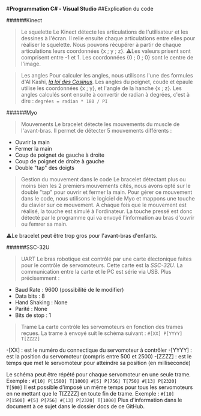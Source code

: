 #**Programmation C# - Visual Studio**
##Explication du code

######Kinect
>Le squelette 
Le Kinect détecte les articulations de l'utilisateur et les dessines à l'écran.
Il relie ensuite chaque articulations entre elles pour réaliser le squelette.
Nous pouvons récupérer à partir de chaque articulations leurs coordonnées {x ; y ; z}.
:warning:Les valeurs prisent sont comprisent entre -1 et 1. Les coordonnées {0 ; 0 ; 0} sont le centre de l'image.

>Les angles
Pour calculer les angles, nous utilisons l'une des formules d'Al Kashi, [*la loi des Cosinus*](http://villemin.gerard.free.fr/GeomLAV/Triangle/Calcul/RelQuel.htm#cosinus).
Les angles du poignet, coude et épaule utilise les coordonnées {x ; y}, et l'angle de la hanche {x ; z}.
Les angles calculés sont ensuite à convertir de radian à degrées, c'est à dire : `degrées = radian * 180 / PI` 

######Myo
>Mouvements
Le bracelet détecte les mouvements du muscle de l'avant-bras. Il permet de détecter 5 mouvements différents :
- Ouvrir la main
- Fermer la main
- Coup de poignet de gauche à droite
- Coup de poignet de droite à gauche 
- Double "tap" des doigts

>Gestion du mouvement dans le code
Le bracelet détectant plus ou moins bien les 2 premiers mouvements cités, nous avons opté sur le double "tap" pour ouvrir et fermer la main.
Pour gérer ce mouvement dans le code, nous utilisons le logiciel de Myo et mappons une touche du clavier sur ce mouvement.
A chaque fois que le mouvement est réalisé, la touche est simulé à l'ordinateur. La touche pressé est donc détecté par le programme qui va envoyé l'information au bras d'ouvrir ou femrer sa main.

:warning:Le bracelet peut être trop gros pour l'avant-bras d'enfants.


######SSC-32U
>UART
Le bras robotique est contrôlé par une carte électonique faites pour le contrôle de servomoteurs. Cette carte est la *SSC-32U*.
La communication entre la carte et le PC est série via USB. Plus précisemment :
- Baud Rate : 9600 (possibilité de le modifier)
- Data bits : 8
- Hand Shaking : None
- Parité : None
- Bits de stop : 1

>Trame
La carte contrôle les servomoteurs en fonction des trames reçues. La trame à envoyé suit le schéma suivant :
`#[XX] P[YYYY] T[ZZZZ]`

-[XX]   : est le numéro du connectique du servomoteur à contrôler
-[YYYY] : est la position du servomoteur (compris entre 500 et 2500) 
-[ZZZZ] : est le temps que met le servomoteur pour atteindre sa position (en milliseconde)

Le schéma peut être répété pour chaque servomoteur en une seule trame. Exemple : `#[10] P[1500] T[1000] #[5] P[756] T[750] #[13] P[2320] T[500]`
Il est possible d'imposé un même temps pour tous les servomoteurs en ne mettant que le T[ZZZZ] en toute fin de trame. Exemple : `#[10] P[1500] #[5] P[756] #[13] P[2320] T[1000]`
Plus d'information dans le document à ce sujet dans le dossier docs de ce GitHub.